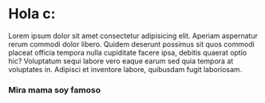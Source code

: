 # Hola c:
Lorem ipsum dolor sit amet consectetur adipisicing elit. Aperiam aspernatur rerum commodi dolor libero. Quidem deserunt possimus sit quos commodi placeat officia tempora nulla cupiditate facere ipsa, debitis quaerat optio hic? Voluptatum sequi labore vero eaque earum sed quia tempora at voluptates in. Adipisci et inventore labore, quibusdam fugit laboriosam.

### Mira mama soy famoso
